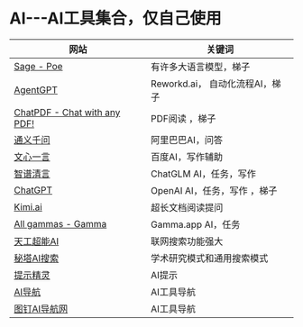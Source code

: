 # AI---AI工具集合，仅自己使用
| 网站                                                         | 关键词                                   |
| ------------------------------------------------------------ | ---------------------------------------- |
| [Sage - Poe](https://poe.com/)                               | 有许多大语言模型，梯子     |
| [AgentGPT](https://agentgpt.reworkd.ai/zh)                   | Reworkd.ai， 自动化流程AI，梯子                |
| [ChatPDF - Chat with any PDF!](https://www.chatpdf.com/)     | PDF阅读 ，梯子                  |
| [通义千问](https://qianwen.aliyun.com/?chatId=94254c65405b4e9e935546a87d8c22a0) | 阿里巴巴AI，问答                         |
| [文心一言](https://yiyan.baidu.com/)                         | 百度AI，写作辅助                         |
| [智谱清言](https://chatglm.cn/main/detail)                   | ChatGLM AI，任务，写作                   |
| [ChatGPT](https://chat.openai.com/)                          | OpenAI AI，任务，写作 ，梯子                   |
| [Kimi.ai](https://kimi.moonshot.cn/chat/cnphb24odhstlh281bfg) |    超长文档阅读提问                |
| [All gammas - Gamma](https://gamma.app/)                     | Gamma.app AI，任务                       |
| [天工超能AI ](https://search.tiangong.cn/) | 联网搜索功能强大 |
| [秘塔AI搜索](https://metaso.cn/)                             | 学术研究模式和通用搜索模式                            |
| [提示精灵](http://www.promptgenius.site/)                    | AI提示                                   |
| [AI导航](https://toolsdar.cn/ai) | AI工具导航          |
| [图钉AI导航网](https://www.tudingai.com/)                    | AI工具导航                               |

